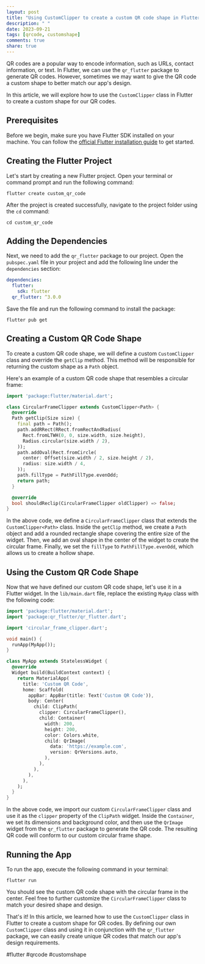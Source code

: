 ```yaml
---
layout: post
title: "Using CustomClipper to create a custom QR code shape in Flutter"
description: " "
date: 2023-09-21
tags: [qrcode, customshape]
comments: true
share: true
---
```


QR codes are a popular way to encode information, such as URLs, contact information, or text. In Flutter, we can use the `qr_flutter` package to generate QR codes. However, sometimes we may want to give the QR code a custom shape to better match our app's design.

In this article, we will explore how to use the `CustomClipper` class in Flutter to create a custom shape for our QR codes.

## Prerequisites

Before we begin, make sure you have Flutter SDK installed on your machine. You can follow the [official Flutter installation guide](https://flutter.dev/docs/get-started/install) to get started.

## Creating the Flutter Project

Let's start by creating a new Flutter project. Open your terminal or command prompt and run the following command:

```shell
flutter create custom_qr_code
```

After the project is created successfully, navigate to the project folder using the `cd` command:

```shell
cd custom_qr_code
```

## Adding the Dependencies

Next, we need to add the `qr_flutter` package to our project. Open the `pubspec.yaml` file in your project and add the following line under the `dependencies` section:

```yaml
dependencies:
  flutter:
    sdk: flutter
  qr_flutter: ^3.0.0
```

Save the file and run the following command to install the package:

```shell
flutter pub get
```

## Creating a Custom QR Code Shape

To create a custom QR code shape, we will define a custom `CustomClipper` class and override the `getClip` method. This method will be responsible for returning the custom shape as a `Path` object.

Here's an example of a custom QR code shape that resembles a circular frame:

```dart
import 'package:flutter/material.dart';

class CircularFrameClipper extends CustomClipper<Path> {
  @override
  Path getClip(Size size) {
    final path = Path();
    path.addRRect(RRect.fromRectAndRadius(
      Rect.fromLTWH(0, 0, size.width, size.height),
      Radius.circular(size.width / 2),
    ));
    path.addOval(Rect.fromCircle(
      center: Offset(size.width / 2, size.height / 2),
      radius: size.width / 4,
    ));
    path.fillType = PathFillType.evenOdd;
    return path;
  }

  @override
  bool shouldReclip(CircularFrameClipper oldClipper) => false;
}
```

In the above code, we define a `CircularFrameClipper` class that extends the `CustomClipper<Path>` class. Inside the `getClip` method, we create a `Path` object and add a rounded rectangle shape covering the entire size of the widget. Then, we add an oval shape in the center of the widget to create the circular frame. Finally, we set the `fillType` to `PathFillType.evenOdd`, which allows us to create a hollow shape.

## Using the Custom QR Code Shape

Now that we have defined our custom QR code shape, let's use it in a Flutter widget. In the `lib/main.dart` file, replace the existing `MyApp` class with the following code:

```dart
import 'package:flutter/material.dart';
import 'package:qr_flutter/qr_flutter.dart';

import 'circular_frame_clipper.dart';

void main() {
  runApp(MyApp());
}

class MyApp extends StatelessWidget {
  @override
  Widget build(BuildContext context) {
    return MaterialApp(
      title: 'Custom QR Code',
      home: Scaffold(
        appBar: AppBar(title: Text('Custom QR Code')),
        body: Center(
          child: ClipPath(
            clipper: CircularFrameClipper(),
            child: Container(
              width: 200,
              height: 200,
              color: Colors.white,
              child: QrImage(
                data: 'https://example.com',
                version: QrVersions.auto,
              ),
            ),
          ),
        ),
      ),
    );
  }
}
```

In the above code, we import our custom `CircularFrameClipper` class and use it as the `clipper` property of the `ClipPath` widget. Inside the `Container`, we set its dimensions and background color, and then use the `QrImage` widget from the `qr_flutter` package to generate the QR code. The resulting QR code will conform to our custom circular frame shape.

## Running the App

To run the app, execute the following command in your terminal:

```shell
flutter run
```

You should see the custom QR code shape with the circular frame in the center. Feel free to further customize the `CircularFrameClipper` class to match your desired shape and design.

That's it! In this article, we learned how to use the `CustomClipper` class in Flutter to create a custom shape for QR codes. By defining our own `CustomClipper` class and using it in conjunction with the `qr_flutter` package, we can easily create unique QR codes that match our app's design requirements.

#flutter #qrcode #customshape